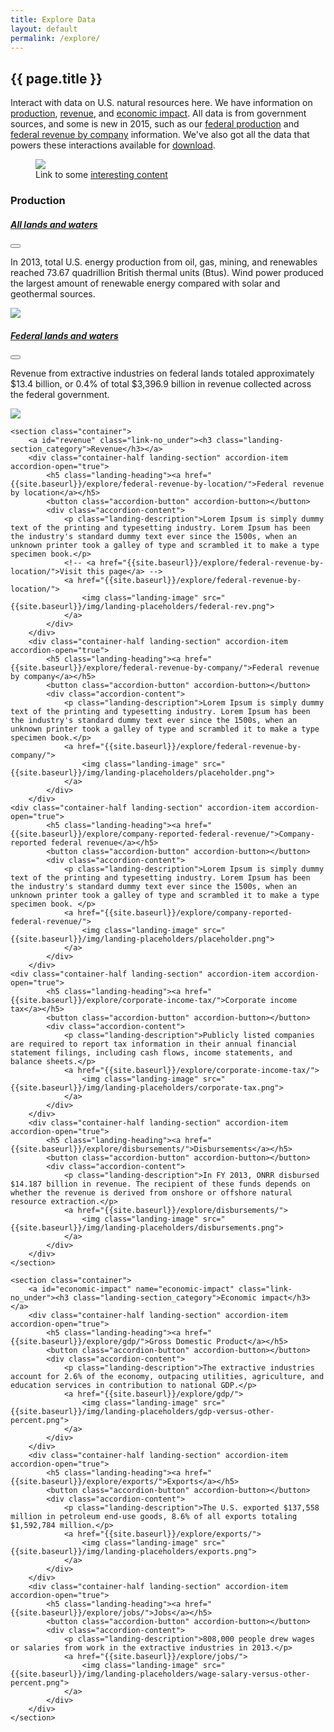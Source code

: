 ```yaml
---
title: Explore Data
layout: default
permalink: /explore/
---
```


<section class="slab-delta">
  <div class="container-outer landing-section_top">
	  <div class="container-left-8 hero-left">
			<h1>{{ page.title }}</h1>
			<p class="hero-description">Interact with data on U.S. natural resources here. We have information on <a href="#production">production</a>, <a href="#revenue">revenue</a>, and <a href="#economic-impact">economic impact</a>. All data is from government sources, and some is new in 2015, such as our <a href="{{ site.baseurl }}/explore/federal-production/">federal production</a> and <a href="{{ site.baseurl }}/explore/federal-revenue-by-company/">federal revenue by company</a> information. We've also got all the data that powers these interactions available for <a href="{{ site.baseurl }}/downloads/">download</a>.</p>
		</div>
		<div class="container-right-4 hero-right">
      <div class="hero-right_square">
        <figure>
          <img class="hero-right_image" src="{{ site.baseurl }}/img/landing-placeholders/placeholder.png"/>
          <figcaption class="hero-right_caption">Link to some <a href="#" class="link-alpha">interesting content</a></figcaption>
        </figure>
      </div>
    </div>
	</div>
</section>

<section accordion class="container-outer">
	<section class="container">
		<a id="production" class="link-no_under"><h3 class="landing-section_category">Production</h3></a>
		<div class="container-half landing-section" accordion-item accordion-open="true">
			<h5 class="landing-heading"><a href="{{site.baseurl}}/explore/all-lands-production/">All lands and waters</a></h5>
			<button class="accordion-button" accordion-button></button>
			<div class="accordion-content">
				<p class="landing-description">In 2013, total U.S. energy production from oil, gas, mining, and renewables reached 73.67 quadrillion British thermal units (Btus). Wind power produced the largest amount of renewable energy compared with solar and geothermal sources.</p>
				<a href="{{site.baseurl}}/explore/all-lands-production/">
					<img class="landing-image" src="{{site.baseurl}}/img/landing-placeholders/renewables-production.png">
				</a>
			</div>
		</div>
		<div class="container-half landing-section" accordion-item accordion-open="true">
			<h5 class="landing-heading"><a href="{{site.baseurl}}/explore/federal-production/">Federal lands and waters</a></h5>
			<button class="accordion-button" accordion-button></button>
			<div class="accordion-content">
				<p class="landing-description">Revenue from extractive industries on federal lands totaled approximately $13.4 billion, or 0.4% of total $3,396.9 billion in revenue collected across the federal government.</p>
				<a href="{{site.baseurl}}/explore/federal-production/">
					<img class="landing-image" src="{{site.baseurl}}/img/landing-placeholders/precent-production-fed.png">
				</a>
			</div>
		</div>
	</section>

	<section class="container">
		<a id="revenue" class="link-no_under"><h3 class="landing-section_category">Revenue</h3></a>
		<div class="container-half landing-section" accordion-item accordion-open="true">
			<h5 class="landing-heading"><a href="{{site.baseurl}}/explore/federal-revenue-by-location/">Federal revenue by location</a></h5>
			<button class="accordion-button" accordion-button></button>
			<div class="accordion-content">
				<p class="landing-description">Lorem Ipsum is simply dummy text of the printing and typesetting industry. Lorem Ipsum has been the industry's standard dummy text ever since the 1500s, when an unknown printer took a galley of type and scrambled it to make a type specimen book.</p>
				<!-- <a href="{{site.baseurl}}/explore/federal-revenue-by-location/">Visit this page</a> -->
				<a href="{{site.baseurl}}/explore/federal-revenue-by-location/">
					<img class="landing-image" src="{{site.baseurl}}/img/landing-placeholders/federal-rev.png">
				</a>
			</div>
		</div>
		<div class="container-half landing-section" accordion-item accordion-open="true">
			<h5 class="landing-heading"><a href="{{site.baseurl}}/explore/federal-revenue-by-company/">Federal revenue by company</a></h5>
			<button class="accordion-button" accordion-button></button>
			<div class="accordion-content">
				<p class="landing-description">Lorem Ipsum is simply dummy text of the printing and typesetting industry. Lorem Ipsum has been the industry's standard dummy text ever since the 1500s, when an unknown printer took a galley of type and scrambled it to make a type specimen book.</p>
				<a href="{{site.baseurl}}/explore/federal-revenue-by-company/">
					<img class="landing-image" src="{{site.baseurl}}/img/landing-placeholders/placeholder.png">
				</a>
			</div>
		</div>
    <div class="container-half landing-section" accordion-item accordion-open="true">
			<h5 class="landing-heading"><a href="{{site.baseurl}}/explore/company-reported-federal-revenue/">Company-reported federal revenue</a></h5>
			<button class="accordion-button" accordion-button></button>
			<div class="accordion-content">
				<p class="landing-description">Lorem Ipsum is simply dummy text of the printing and typesetting industry. Lorem Ipsum has been the industry's standard dummy text ever since the 1500s, when an unknown printer took a galley of type and scrambled it to make a type specimen book. </p>
				<a href="{{site.baseurl}}/explore/company-reported-federal-revenue/">
					<img class="landing-image" src="{{site.baseurl}}/img/landing-placeholders/placeholder.png">
				</a>
			</div>
		</div>
    <div class="container-half landing-section" accordion-item accordion-open="true">
			<h5 class="landing-heading"><a href="{{site.baseurl}}/explore/corporate-income-tax/">Corporate income tax</a></h5>
			<button class="accordion-button" accordion-button></button>
			<div class="accordion-content">
				<p class="landing-description">Publicly listed companies are required to report tax information in their annual financial statement filings, including cash flows, income statements, and balance sheets.</p>
				<a href="{{site.baseurl}}/explore/corporate-income-tax/">
					<img class="landing-image" src="{{site.baseurl}}/img/landing-placeholders/corporate-tax.png">
				</a>
			</div>
		</div>
		<div class="container-half landing-section" accordion-item accordion-open="true">
			<h5 class="landing-heading"><a href="{{site.baseurl}}/explore/disbursements/">Disbursements</a></h5>
			<button class="accordion-button" accordion-button></button>
			<div class="accordion-content">
				<p class="landing-description">In FY 2013, ONRR disbursed $14.187 billion in revenue. The recipient of these funds depends on whether the revenue is derived from onshore or offshore natural resource extraction.</p>
				<a href="{{site.baseurl}}/explore/disbursements/">
					<img class="landing-image" src="{{site.baseurl}}/img/landing-placeholders/disbursements.png">
				</a>
			</div>
		</div>
	</section>

	<section class="container">
		<a id="economic-impact" name="economic-impact" class="link-no_under"><h3 class="landing-section_category">Economic impact</h3></a>
		<div class="container-half landing-section" accordion-item accordion-open="true">
			<h5 class="landing-heading"><a href="{{site.baseurl}}/explore/gdp/">Gross Domestic Product</a></h5>
			<button class="accordion-button" accordion-button></button>
			<div class="accordion-content">
				<p class="landing-description">The extractive industries account for 2.6% of the economy, outpacing utilities, agriculture, and education services in contribution to national GDP.</p>
				<a href="{{site.baseurl}}/explore/gdp/">
					<img class="landing-image" src="{{site.baseurl}}/img/landing-placeholders/gdp-versus-other-percent.png">
				</a>
			</div>
		</div>
		<div class="container-half landing-section" accordion-item accordion-open="true">
			<h5 class="landing-heading"><a href="{{site.baseurl}}/explore/exports/">Exports</a></h5>
			<button class="accordion-button" accordion-button></button>
			<div class="accordion-content">
				<p class="landing-description">The U.S. exported $137,558 million in petroleum end-use goods, 8.6% of all exports totaling $1,592,784 million.</p>
				<a href="{{site.baseurl}}/explore/exports/">
					<img class="landing-image" src="{{site.baseurl}}/img/landing-placeholders/exports.png">
				</a>
			</div>
		</div>
		<div class="container-half landing-section" accordion-item accordion-open="true">
			<h5 class="landing-heading"><a href="{{site.baseurl}}/explore/jobs/">Jobs</a></h5>
			<button class="accordion-button" accordion-button></button>
			<div class="accordion-content">
				<p class="landing-description">808,000 people drew wages or salaries from work in the extractive industries in 2013.</p>
				<a href="{{site.baseurl}}/explore/jobs/">
					<img class="landing-image" src="{{site.baseurl}}/img/landing-placeholders/wage-salary-versus-other-percent.png">
				</a>
			</div>
		</div>
	</section>
</section>
<!-- <section class="slab-alpha container-outer container-padded u-centered">
    <h3>Not sure where to go? Start here &#8230;</h3>
    <h2><a href="{{ site.baseurl }}/how-it-works/">Learn how natural resources result in federal revenues</a></h2>
</section> -->

<!-- Accordion -->
<script src="{{ site.baseurl }}/js/components/accordion.js"></script>
